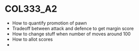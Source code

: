 # COL333_A2
- How to quantify promotion of pawn
- Tradeoff between attack and defence to get margin score
- How to change stuff when number of moves around 100
- How to allot scores
- 